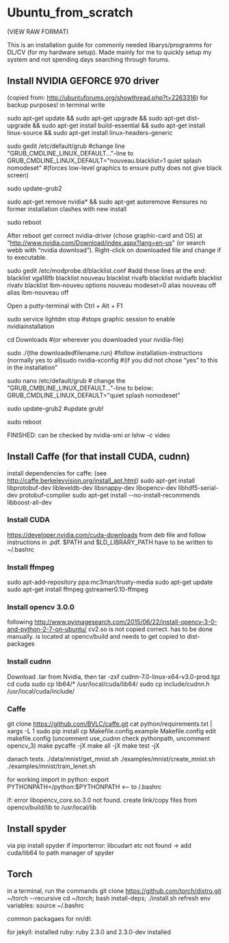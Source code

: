# Ubuntu_from_scratch
(VIEW RAW FORMAT)

This is an installation guide for commonly needed libarys/programms for DL/CV (for my hardware setup). Made mainly for me to quickly setup my system and not spending days searching through forums.

## Install NVIDIA GEFORCE 970 driver 
(copied from: http://ubuntuforums.org/showthread.php?t=2263316) for backup purposes!
in terminal write

sudo apt-get update && sudo apt-get upgrade && sudo apt-get dist-upgrade && sudo apt-get install build-essential && sudo
apt-get install linux-source && sudo apt-get install linux-headers-generic

sudo gedit /etc/default/grub #change line "GRUB_CMDLINE_LINUX_DEFAULT..."-line to
GRUB_CMDLINE_LINUX_DEFAULT="nouveau.blacklist=1 quiet splash nomodeset" #(forces low-level graphics to ensure putty does not give black screen)

sudo update-grub2

sudo apt-get remove nvidia* && sudo apt-get autoremove #ensures no former installation clashes with new install

sudo reboot


After reboot get correct nvidia-driver (chose graphic-card and OS) at “http://www.nvidia.com/Download/index.aspx?lang=en-us" (or search webb with “nvidia download”). Right-click on downloaded file and change if to executable.

sudo gedit /etc/modprobe.d/blacklist.conf #add these lines at the end:
blacklist vga16fb
blacklist nouveau
blacklist rivafb
blacklist nvidiafb
blacklist rivatv
blacklist lbm-nouveu
options nouveau modeset=0
alias nouveau off
alias lbm-nouveau off


Open a putty-terminal with Ctrl + Alt + F1

sudo service lightdm stop #stops graphic session to enable nvidiainstallation

cd Downloads #(or wherever you downloaded your nvidia-file)

sudo ./{the downloadedfilename.run} #follow installation-instructions (normally yes to all)sudo nvidia-xconfig #(if you did not chose “yes” to this in the installation”

sudo nano /etc/default/grub # change the "GRUB_CMBLINE_LINUX_DEFAULT..."-line to below:
GRUB_CMDLINE_LINUX_DEFAULT="quiet splash nomodeset”

sudo update-grub2 #update grub!

sudo reboot


FINISHED: can be checked by nvidia-smi or lshw -c video

## Install Caffe (for that install CUDA, cudnn)
install dependencies for caffe: (see http://caffe.berkeleyvision.org/install_apt.html)
sudo apt-get install libprotobuf-dev libleveldb-dev libsnappy-dev libopencv-dev libhdf5-serial-dev protobuf-compiler
sudo apt-get install --no-install-recommends libboost-all-dev

### Install CUDA 
https://developer.nvidia.com/cuda-downloads from deb file and follow instructions in .pdf. 
$PATH and $LD_LIBRARY_PATH have to be written to ~/.bashrc

### Install ffmpeg 

sudo apt-add-repository ppa:mc3man/trusty-media
sudo apt-get update
sudo apt-get install ffmpeg gstreamer0.10-ffmpeg

### Install opencv 3.0.0
following  http://www.pyimagesearch.com/2015/06/22/install-opencv-3-0-and-python-2-7-on-ubuntu/
cv2.so is not copied correct. has to be done manually. is located at opencv/build and needs to get copied to dist-packages

### Install cudnn
Download .tar from Nvidia, then
tar -zxf cudnn-7.0-linux-x64-v3.0-prod.tgz
cd cuda
sudo cp lib64/* /usr/local/cuda/lib64/
sudo cp include/cudnn.h /usr/local/cuda/include/

### Caffe

git clone https://github.com/BVLC/caffe.git
cat python/requirements.txt | xargs -L 1 sudo pip install 
cp Makefile.config.example Makefile.config
edit makefile.config (uncomment use_cudnn check pythonpath, uncomment opencv_3)
make pycaffe -jX
make all -jX
make test -jX

danach tests.
./data/mnist/get_mnist.sh
./examples/mnist/create_mnist.sh
./examples/mnist/train_lenet.sh

for working import in python:
export PYTHONPATH=<caffe-home>/python:$PYTHONPATH <-- to /.bashrc

if: error libopencv_core.so.3.0 not found. create link/copy files from opencv/build/lib to /usr/local/lib


## Install spyder
via pip install spyder
if importerror: libcudart etc not found -> add cuda/lib64 to path manager of spyder

## Torch
in a terminal, run the commands
git clone https://github.com/torch/distro.git ~/torch --recursive
cd ~/torch; bash install-deps;
./install.sh
refresh env variables:
source ~/.bashrc

common packagaes for nn/dl: 


for jekyll: installed ruby: ruby 2.3.0 and 2.3.0-dev installed
